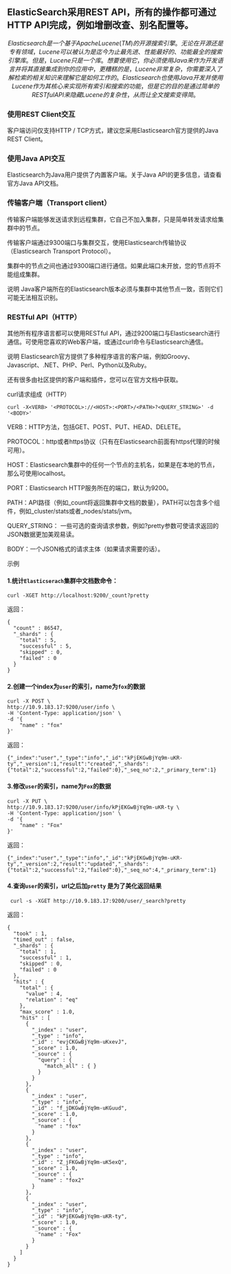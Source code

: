 ## ElasticSearch采用REST API，所有的操作都可通过HTTP API完成，例如增删改查、别名配置等。


```math
Elasticsearch是一个基于Apache Lucene(TM)的开源搜索引擎。

无论在开源还是专有领域， Lucene可以被认为是迄今为止最先进、性能最好的、功能最全的搜索引擎库。 

但是，Lucene只是一个库。想要使用它，你必须使用Java来作为开发语言并将其直接集成到 你的应用中，更糟糕的是，Lucene非常复杂，你需要深入了解检索的相关知识来理解它是如 何工作的。Elasticsearch也使用Java开发并使用Lucene作为其核心来实现所有索引和搜索的功能，
但是 它的目的是通过简单的 RESTful API 来隐藏Lucene的复杂性，从而让全文搜索变得简。
```

### 使用REST Client交互
客户端访问仅支持HTTP / TCP方式，建议您采用Elasticsearch官方提供的Java REST Client。

### 使用Java API交互
Elasticsearch为Java用户提供了内置客户端。关于Java API的更多信息，请查看官方Java API文档。

### 传输客户端（Transport client）

传输客户端能够发送请求到远程集群，它自己不加入集群，只是简单转发请求给集群中的节点。

传输客户端通过9300端口与集群交互，使用Elasticsearch传输协议（Elasticsearch Transport Protocol）。

集群中的节点之间也通过9300端口进行通信。如果此端口未开放，您的节点将不能组成集群。

说明 Java客户端所在的Elasticsearch版本必须与集群中其他节点一致，否则它们可能无法相互识别。
### RESTful API（HTTP）
其他所有程序语言都可以使用RESTful API，通过9200端口与Elasticsearch进行通信。可使用您喜欢的Web客户端，或通过curl命令与Elasticsearch通信。

说明
Elasticsearch官方提供了多种程序语言的客户端，例如Groovy、Javascript、.NET、PHP、Perl、Python以及Ruby。

还有很多由社区提供的客户端和插件，您可以在官方文档中获取。

curl请求组成（HTTP）

```
curl -X<VERB> '<PROTOCOL>://<HOST>:<PORT>/<PATH>?<QUERY_STRING>' -d '<BODY>'
```
VERB：HTTP方法，包括GET、POST、PUT、HEAD、DELETE。

PROTOCOL：http或者https协议（只有在Elasticsearch前面有https代理的时候可用）。

HOST：Elasticsearch集群中的任何一个节点的主机名，如果是在本地的节点，那么可使用localhost。

PORT：Elasticsearch HTTP服务所在的端口，默认为9200。

PATH：API路径（例如_count将返回集群中文档的数量），PATH可以包含多个组件，例如_cluster/stats或者_nodes/stats/jvm。

QUERY_STRING： 一些可选的查询请求参数，例如?pretty参数可使请求返回的JSON数据更加美观易读。

BODY：一个JSON格式的请求主体（如果请求需要的话）。

示例

#### 1.统计`Elasticserach`集群中文档数命令：

```
curl -XGET http://localhost:9200/_count?pretty
```

返回：

```
{
  "count" : 86547,
  "_shards" : {
    "total" : 5,
    "successful" : 5,
    "skipped" : 0,
    "failed" : 0
  }
}
```

#### 2.创建一个index为`user`的索引，name为`fox`的数据

```
curl -X POST \
http://10.9.183.17:9200/user/info \
-H 'Content-Type: application/json' \
-d '{
    "name" : "fox"
}'
```
返回：

```
{"_index":"user","_type":"info","_id":"kPjEKGwBjYq9m-uKR-ty","_version":1,"result":"created","_shards":{"total":2,"successful":2,"failed":0},"_seq_no":2,"_primary_term":1}
```

#### 3.修改`user`的索引，name为`Fox`的数据

```
curl -X PUT \
http://10.9.183.17:9200/user/info/kPjEKGwBjYq9m-uKR-ty \
-H 'Content-Type: application/json' \
-d '{
    "name" : "Fox"
}'
```
返回：

```
{"_index":"user","_type":"info","_id":"kPjEKGwBjYq9m-uKR-ty","_version":2,"result":"updated","_shards":{"total":2,"successful":2,"failed":0},"_seq_no":4,"_primary_term":1}
```

#### 4.查询`user`的索引，url之后加`pretty` 是为了美化返回结果

```
 curl -s -XGET http://10.9.183.17:9200/user/_search?pretty
```
返回：

```
{
  "took" : 1,
  "timed_out" : false,
  "_shards" : {
    "total" : 1,
    "successful" : 1,
    "skipped" : 0,
    "failed" : 0
  },
  "hits" : {
    "total" : {
      "value" : 4,
      "relation" : "eq"
    },
    "max_score" : 1.0,
    "hits" : [
      {
        "_index" : "user",
        "_type" : "info",
        "_id" : "evjCKGwBjYq9m-uKxevJ",
        "_score" : 1.0,
        "_source" : {
          "query" : {
            "match_all" : { }
          }
        }
      },
      {
        "_index" : "user",
        "_type" : "info",
        "_id" : "f_jDKGwBjYq9m-uKGuud",
        "_score" : 1.0,
        "_source" : {
          "name" : "fox"
        }
      },
      {
        "_index" : "user",
        "_type" : "info",
        "_id" : "Z_jFKGwBjYq9m-uK5exQ",
        "_score" : 1.0,
        "_source" : {
          "name" : "fox2"
        }
      },
      {
        "_index" : "user",
        "_type" : "info",
        "_id" : "kPjEKGwBjYq9m-uKR-ty",
        "_score" : 1.0,
        "_source" : {
          "name" : "Fox"
        }
      }
    ]
  }
}
```
